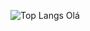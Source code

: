 ![Top Langs](https://github-readme-stats.vercel.app/api/top-langs/?username=Lais-Lessa&layout=compact)
Olá
